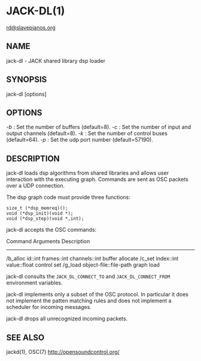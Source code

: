 JACK-DL(1)
==========
<rd@slavepianos.org>

NAME
----
jack-dl - JACK shared library dsp loader

SYNOPSIS
--------
jack-dl [options]

OPTIONS
-------
*-b*
:   Set the number of buffers (default=8).
*-c*
:   Set the number of input and output channels (default=8).
*-k*
:   Set the number of control buses (default=64).
*-p*
:   Set the udp port number (default=57190).

DESCRIPTION
-----------
jack-dl loads dsp algorithms from shared libraries and allows user
interaction with the executing graph.  Commands are sent as OSC
packets over a UDP connection.

The dsp graph code must provide three functions:

    size_t (*dsp_memreq)();
    void (*dsp_init)(void *);
    void (*dsp_step)(void *,int);

jack-dl accepts the OSC commands:

Command   Arguments                             Description
-------   ---------                             -----------
/b_alloc  id::int frames::int channels::int     buffer allocate
/c_set    index::int value::float               control set
/g_load   object-file::file-path                graph load

jack-dl consults the `JACK_DL_CONNECT_TO` and `JACK_DL_CONNECT_FROM`
environment variables.

jack-dl implements only a subset of the OSC protocol.  In particular
it does not implement the patten matching rules and does not implement
a scheduler for incoming messages.

jack-dl drops all unrecognized incoming packets.

SEE ALSO
--------
jackd(1), OSC(7) <http://opensoundcontrol.org/>
